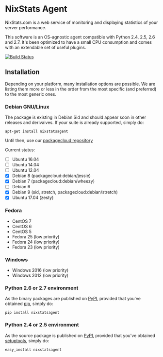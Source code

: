 NixStats Agent
==============

NixStats.com is a web service of monitoring and displaying statistics of
your server performance.

This software is an OS-agnostic agent compatible with Python 2.4, 2.5, 2.6 and 2.7.
It's been optimized to have a small CPU consumption and comes with an
extendable set of useful plugins.

[![Build Status](https://travis-ci.org/NIXStats/nixstatsagent.svg?branch=master)](https://travis-ci.org/NIXStats/nixstatsagent)

Installation
------------

Depending on your platform, many installation options are possible. We
are listing them more or less in the order from the most specific (and
preferred) to the most generic ones.

### Debian GNU/Linux

The package is existing in Debian Sid and should appear soon in other releases
and derivaives. If your suite is already supported, simply do:

```
apt-get install nixstatsagent
```

Until then, use our [packagecloud repository](https://packagecloud.io/btbroot/nixstats/install#bash)

Current status:

- [ ] Ubuntu 16.04
- [ ] Ubuntu 14.04
- [ ] Ubuntu 12.04
- [x] Debian 8 (packagecloud:debian/jessie)
- [x] Debian 7 (packagecloud:debian/wheezy)
- [ ] Debian 6
- [x] Debian 9 (sid, stretch, packagecloud:debian/stretch)
- [x] Ubuntu 17.04 (zesty)

### Fedora

-   CentOS 7
-   CentOS 6
-   CentOS 5
-   Fedora 25 (low priority)
-   Fedora 24 (low priority)
-   Fedora 23 (low priority)

### Windows

-   Windows 2016 (low priority)
-   Windows 2012 (low priority)

### Python 2.6 or 2.7 environment

As the binary packages are published on [PyPI](https://pypi.python.org/pypi),
provided that you've obtained [pip](https://pip.pypa.io/en/latest/installing/),
simply do:

```
pip install nixstatsagent
```

### Python 2.4 or 2.5 environment

As the source package is published on [PyPI](https://pypi.python.org/pypi),
provided that you've obtained [setuptools](https://pypi.python.org/pypi/setuptools#installation-instructions),
simply do:

```
easy_install nixstatsagent
```


